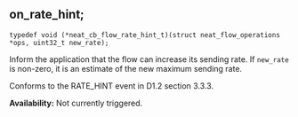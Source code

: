 ## on_rate_hint;

`typedef void (*neat_cb_flow_rate_hint_t)(struct neat_flow_operations
*ops, uint32_t new_rate);`

Inform the application that the flow can increase its sending rate. If
`new_rate` is non-zero, it is an estimate of the new maximum sending
rate.

Conforms to the RATE_HINT event in D1.2 section 3.3.3.

**Availability:** Not currently triggered.
